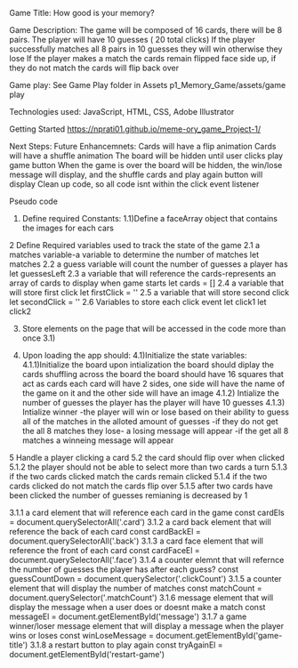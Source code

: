 Game Title: How good is your memory?

Game Description:
The game will be composed of 16 cards, there will be 8 pairs.
The player will have 10 guesses ( 20 total clicks)
If the player successfully matches all 8 pairs in 10 guesses they will win otherwise they lose
If the player makes a match the cards remain flipped face side  up, if they do not match the cards will flip back over

Game play:
See Game Play folder in Assets
p1_Memory_Game/assets/game play

Technologies used:
JavaScript, HTML, CSS, Adobe Illustrator

Getting Started
https://nprati01.github.io/meme-ory_game_Project-1/


Next Steps:
Future Enhancemnets:
Cards will have a flip animation
Cards will have a shuffle animation
The board will be hidden until user clicks play game button
When the game is over the board will be hidden, the win/lose message will display, and the shuffle cards and play again button will display
Clean up code, so all code isnt within the click event listener 













Pseudo code
1) Define required Constants:
    1.1)Define a faceArray object that contains the images for each cars


2 Define Required variables used to track the state of the game
2.1 a matches variable-a variable to determine the number of matches
  let matches
2.2 a guess variable will count the number of guesses a player has
  let guessesLeft
2.3 a variable that will reference the cards-represents an array of cards to display when game starts
let cards = []
2.4 a variable that will store first click
let firstClick = ''
2.5 a variable that will store second click
let secondClick = ''
2.6 Variables to store each click event
let click1
let click2



3) Store elements on the page that will be accessed in the code more than once
    3.1)

4) Upon loading the app should:
    4.1)Initialize the state variables:
        4.1.1)Initialize the board
            upon intialization the board should diplay the cards shuffling across the board
            the board should have 16 squares that act as cards
            each card will have 2 sides, one side will have the name of the game on it and the other side will have an image
    4.1.2) Intialize the number of guesses the player has
        the player will have 10 guesses
    4.1.3) Intialize winner
        -the player will win or lose based on their ability to guess all of the matches in the alloted amount of guesses
        -if they do not get the all 8 matches they lose- a losing message will appear
        -if the get all 8 matches a winneing message will appear



5 Handle a player clicking a card
5.2 the card should flip over when clicked
5.1.2 the player should not be able to select more than two cards a turn
5.1.3 if the two cards clicked match the cards remain clicked
5.1.4 if the two cards clicked do not match the cards flip over
5.1.5 after two cards have been clicked the number of guesses remianing is decreased by 1



3.1.1 a card element that will reference each card in the game
const cardEls = document.querySelectorAll('.card')
3.1.2 a card back element that will reference the back of each card
const cardBackEl = document.querySelectorAll('.back')
3.1.3 a card face element that will reference the front of each card
const cardFaceEl = document.querySelectorAll('.face')
3.1.4 a counter elemnt that will refernce the number of guesses the player has after each guess?
const guessCountDown = document.querySelector('.clickCount')
3.1.5 a counter element that will display the number of matches
const matchCount = document.querySelector('.matchCount')
3.1.6  message element that will display the message when a user does or doesnt make a match
const messageEl = document.getElementById('message')
3.1.7 a game winner/loser message element that will display a message when the player wins or loses
const winLoseMessage = document.getElementById('game-title')
3.1.8 a restart button to play again
const tryAgainEl = document.getElementById('restart-game')
